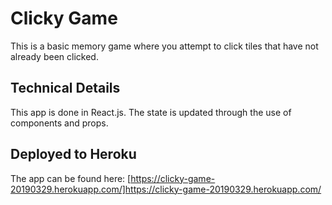 # Clicky Game #

This is a basic memory game where you attempt to click tiles that have not already been clicked.

## Technical Details ##
This app is done in React.js.  The state is updated through the use of components and props.  

## Deployed to Heroku ##
The app can be found here:  [https://clicky-game-20190329.herokuapp.com/]https://clicky-game-20190329.herokuapp.com/
